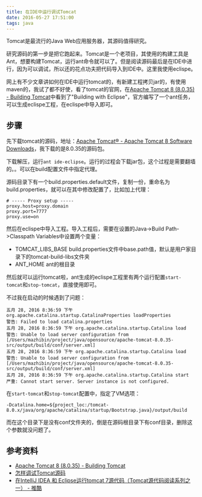 ```yaml
---
title: 在IDE中运行调试Tomcat
date: 2016-05-27 17:51:00
tags: java
---
```


Tomcat是最流行的Java Web应用服务器，其源码值得研究。

研究源码的第一步是把它跑起来。Tomcat是一个老项目，其使用的构建工具是Ant，想要构建Tomcat，运行ant命令就可以了。但是阅读源码最后是在IDE中进行，因为可以调试，所以还的花点功夫把代码导入到IDE中。这里我使用eclispe。

网上有不少文章讲如何在IDE中运行tomcat的，有新建工程拷贝jar的，有使用maven的，我试了都不好使，看了tomcat的官网，在[Apache Tomcat 8 (8.0.35) - Building Tomcat](http://tomcat.apache.org/tomcat-8.0-doc/building.html)中看到了"Building with Eclipse"，官方编写了一个ant任务，可以生成eclispe工程，在eclispe中导入即可。

## 步骤
先下载tomcat的源码，地址：[Apache Tomcat® - Apache Tomcat 8 Software Downloads](http://tomcat.apache.org/download-80.cgi)，我下载的是8.0.35的源码包。

下载解压，运行`ant ide-eclipse`。运行的过程会下载jar包，这个过程是需要翻墙的。。可以在build配置文件中指定代理。

源码目录下有一个build.properties.default文件，复制一份，重命名为build.properties，就可以在其中修改配置了，比如加上代理：

```
# ----- Proxy setup -----
proxy.host=proxy.domain
proxy.port=7777
proxy.use=on
```

然后在eclispe中导入工程。导入工程后，需要在设置的Java->Build Path->Classpath Variables中设置两个变量：

- TOMCAT_LIBS_BASE build.properties文件中base.path值，默认是用户家目录下的tomcat-build-libs文件夹
- ANT_HOME ant的根目录

然后就可以运行tomcat啦，ant生成的eclispe工程里有两个运行配置`start-tomcat`和`stop-tomcat`，直接使用即可。

不过我在启动的时候遇到了问题：

```
五月 28, 2016 8:36:59 下午 org.apache.catalina.startup.CatalinaProperties loadProperties
警告: Failed to load catalina.properties
五月 28, 2016 8:36:59 下午 org.apache.catalina.startup.Catalina load
警告: Unable to load server configuration from [/Users/mazhibin/project/java/opensource/apache-tomcat-8.0.35-src/output/build/conf/server.xml]
五月 28, 2016 8:36:59 下午 org.apache.catalina.startup.Catalina load
警告: Unable to load server configuration from [/Users/mazhibin/project/java/opensource/apache-tomcat-8.0.35-src/output/build/conf/server.xml]
五月 28, 2016 8:36:59 下午 org.apache.catalina.startup.Catalina start
严重: Cannot start server. Server instance is not configured.
```

在`start-tomcat`和`stop-tomcat`配置中，指定了VM选项：

    -Dcatalina.home=${project_loc:/tomcat-8.0.x/java/org/apache/catalina/startup/Bootstrap.java}/output/build

而在这个目录下是没有conf文件夹的，倒是在源码根目录下有conf目录，删除这个参数就没问题了。

## 参考资料
- [Apache Tomcat 8 (8.0.35) - Building Tomcat](http://tomcat.apache.org/tomcat-8.0-doc/building.html)
- [怎样调试Tomcat源码](https://mp.weixin.qq.com/s?__biz=MzI3MTEwODc5Ng==&mid=402994558&idx=1&sn=3b87afca562a31df396b7743a20e38f0&scene=1&srcid=0526LOh92CzrfzlMtHvByMck&key=f5c31ae61525f82e828062ac33fe5d74735e3a227a458204c4d587b3bd79690e980ef7cde7f233f7c7cbb0c6cbc1365d&ascene=0&uin=NzQwMTA4NTgw&devicetype=iMac+MacBookPro12%2C1+OSX+OSX+10.11.1+build(15B42)&version=11020201&pass_ticket=CHARmusHGSg2t%2Fzpr4VHhXer5lLgeEMCcsdzNuCRC%2FyAhHBWP3tUM7y%2BzHfPF9%2BQ)
- [在IntelliJ IDEA 和 Eclipse运行tomcat 7源代码（Tomcat源代码阅读系列之一） - 推酷](http://www.tuicool.com/articles/Rz6Fnyf)